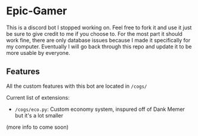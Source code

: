 # Epic-Gamer

This is a discord bot I stopped working on. Feel free to fork it and use it just be sure to give credit to me if you choose to. For the most part it should work fine, there are only database issues because I made it specifically for my computer. Eventually I will go back through this repo and update it to be more usable by everyone.

## Features
All the custom features with this bot are located in `/cogs/`

Current list of extensions:
 - `/cogs/eco.py`: Custom economy system, inspured off of Dank Memer but it's a lot smaller
 
 (more info to come soon)
